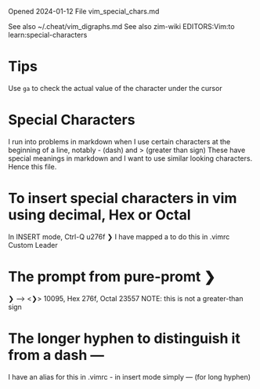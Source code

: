 Opened 2024-01-12
File vim_special_chars.md


See also ~/.cheat/vim_digraphs.md
See also zim-wiki  EDITORS:Vim:to learn:special-characters

# Tips

Use `ga` to check the actual value of the character under the cursor

# Special Characters
I run into problems in markdown when I use certain characters at the beginning of a line, notably - (dash) and > (greater than sign)
These have special meanings in markdown and I want to use similar looking characters. Hence this file.

# To insert special characters in vim using decimal, Hex or Octal

In INSERT mode, Ctrl-Q u276f
❯
I have mapped <leader>a to do this in .vimrc Custom Leader


 

# The prompt from pure-promt ❯

❯ --> <❯> 10095, Hex 276f, Octal 23557
NOTE: this is not a greater-than sign

# The longer hyphen to distinguish it from a dash —
I have an alias for this in .vimrc - in insert mode simply — (for long hyphen)

